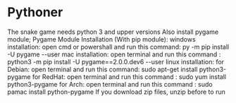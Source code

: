 # Pythoner
The snake game needs python 3 and upper versions
Also install pygame module;
  Pygame Module Installation (With pip module):
  windows installation:
    open cmd or powershall and run this command: py -m pip install -U pygame --user
  mac installation:
    open terminal and run this command : python3 -m pip install -U pygame==2.0.0.dev6 --user
  linux installation:
    for Debian:
      open terminal and run this command: sudo apt-get install python3-pygame
    for RedHat:
      open terminal and run this command : sudo yum install python3-pygame
    for Arch:
      open terminal and run this command : sudo pamac install python-pygame
If you download zip files, unzip before to run
